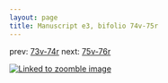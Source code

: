 ```yaml
---
layout: page
title: Manuscript e3, bifolio 74v-75r
---
```


prev: [73v-74r](../73v-74r/) next: [75v-76r](../75v-76r/)



[![Linked to zoomble image](http://www.homermultitext.org/iipsrv?IIIF=/project/homer/pyramidal/deepzoom/hmt/e3bifolio/v1/vb_74v_75r.tif/full/2000,/0/default.jpg)](http://www.homermultitext.org/ict2/?urn=urn:cite2:hmt:e3bifolio.v1:vb_74v_75r)

